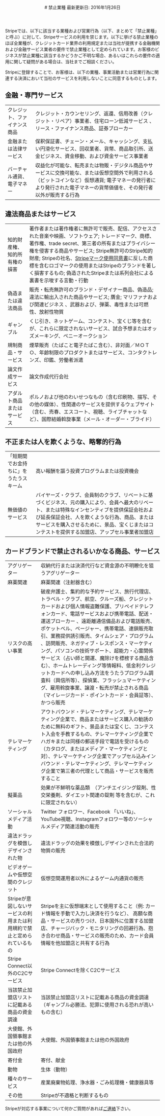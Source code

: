 <section id="details">

<header id="prohibited_businesses">
# 禁止業種
最新更新日: 2016年1月26日
</header>

<article id="prohibited_list">
<p>Stripeでは、以下に該当する業種および営業行為（以下、まとめて「禁止業種」と呼ぶ）に対して、Stripeサービスの利用を禁じます。以下に挙げる禁止業種のほぼ全業種が、クレジットカード業界の利用規定または当社が提携する金融機関および金融サービス業者の要件で禁止業種として定められています。お客様のビジネスが禁止業種に該当するかどうかご不明な場合、あるいはこれらの要件の適用に関して疑問がある場合は、当社までご相談ください。</p>

<p>Stripeに登録することで、お客様は、以下の業種、事業活動または営業行為に関連する決済において当社のサービスを利用しないことに同意するものとします。</p>

<h2>金融・専門サービス</h2>
<table>
  <tr>
    <td>
      クレジット、ファイナンス商品
    </td>
    <td>
      クレジット・カウンセリング、返還、信用改善（クレジット・リペア）事業者、住宅ローン低減サービス 、リース・ファイナンス商品、証券ブローカー
    </td>
  </tr>

  <tr>
    <td>
      金融または法律サービス
    </td>
    <td>
      保釈保証書、チェーン・メール、キャッシング、支払い円滑化サービス、回収業者、貨幣、商品取引所、送金ビジネス、資金移動、および資金サービス事業者
    </td>
  </tr>

  <tr>
    <td>
      バーチャル通貨、電子マネー
    </td>
    <td>
      収益化が可能な、転売または物販・デジタル商品やサービスに交換可能な、または仮想空間外で利用される（ビットコインなど）仮想通貨; 電子マネーの発行者により発行された電子マネーの貨幣価値を、その発行者以外が販売する行為
    </td>
  </tr>
</table>

<h2>違法商品またはサービス</h2>
<table>
  <tr>
    <td>
      知的財産権、知的所有権の損害
    </td>
    <td>
      著作者または著作権者に無許可で販売、配信、アクセスされた音楽や映画、ソフトウェア; トレードマーク、商標、著作権、trade secret、第三者の所有またはプライバシー権を侵害する商品やサービス; Stripe無許可のStripe知的財産; Stripeの社名、<a href="/marks/legal">Stripeマーク使用同意書</a>に反した商標を含むロゴマークの使用またはStripeのブランドを著しく損害するもの; 偽造されたStripeまたは系列会社による裏書を示唆する言動・行動
    </td>
  </tr>
  <tr>
    <td>
      偽造または違法商品
    </td>
    <td>
      販売・転売無許可のブランド・デザイナー商品、偽造品; 違法に輸出入された商品やサービス; 贋金; マリファナおよび関連ビジネス 、武器および、弾薬、毒性または可燃性、放射性物質
    </td>
  </tr>
  <tr>
    <td>
      ギャンブル
    </td>
    <td>
      くじ引き、ネットゲーム、コンテスト、宝くじ等を含むが、これらに限定されないサービス、試合予想またはオッズメーキング、ペニーオークション
    </td>
  </tr>
  <tr>
    <td>
      規制商品・サービス
    </td>
    <td>
      煙草販売（たばこと電子たばこ含む）、非対面／ＭＯＴＯ、年齢制限のプロダクトまたはサービス、コンタクトレンズ、印鑑、労働者派遣
    </td>
  </tr>
  <tr>
    <td>
      論文作成サービス
    </td>
    <td>
      論文作成代行会社
    </td>
  </tr>
  <tr>
    <td>
      アダルト商品またはサービス
    </td>
    <td>
      ポルノおよび他のわいせつなもの（含む印刷物、描写、その他の媒体）、性関連のサービスを提供するウェブサイト（含む、売春、エスコート、視聴、ライブチャットなど）、国際結婚斡旋事業（メール・オーダー・ブライド）
    </td>
  </tr>
</table>


<h2>不正または人を欺くような、略奪的行為</h2>
<table>
  <tr>
    <td>
      「短期間でお金持ちに」をうたうスキーム
    </td>
    <td>
      高い報酬を謳う投資プログラムまたは投資機会
    </td>
  </tr>
  <tr>
    <td>
      無価値のサービス
    </td>
    <td>
      バイヤーズ・クラブ、会員制のクラブ、リベートに基づくビジネス、元の購入により、会員へ最大のリベート、または特殊なインセンティブを提供保証会社および延長保証会社、人を欺くような行為、商品、またはサービスを購入させるために、景品、宝くじまたはコンテストを提供する加盟店、アップセル事業者加盟店
    </td>
  </tr>
</table>

<h2>カードブランドで禁止されるいかなる商品、サービス</h2>
<table>
  <tr>
    <td>
      アグリゲーター
    </td>
    <td>
      収納代行または決済代行など資金源の不明瞭化を狙うアグリゲーター
    </td>
  </tr>
  <tr>
    <td>
      麻薬関連
    </td>
    <td>
      麻薬関連（注射器含む）
    </td>
  </tr>
  <tr>
    <td>
      リスクの高い事業
    </td>
    <td>
      破産弁護士、集約的な予約サービス、旅行代理店、トラベル・クラブ、航空、クルーズ船、クレジットカードおよび個人情報盗難保護、プリペイドテレフォンカード、電話サービスおよび携帯電話、配送・運送ブローカー 、遠距離通信備品および電話販売、ポケットベル、ページャー、携帯電話、連鎖販売取引、業務提供誘引販売、タイムシェア・プログラム 、訪問販売、ネガティブ・レスポンス・マーケティング、パソコンの技術サポート、超能力・心霊関係サービス（占い師と開運、魔除けを標榜する商品含む）、ホームトレーディング等情報料、低金利クレジットカードへの申し込み方法をうたうプログラム調査料（興信所等）、探偵業、フラッシュマーケティング、雇用斡旋事業、譲渡・転売が禁止される商品（マイレージカード・ポイントカード・会員証等）、かつら販売
    </td>
  </tr>
  <tr>
    <td>
      テレマーケティング
    </td>
    <td>
      アウトバウンド・テレマーケティング、テレマーケティング企業で、商品またはサービス購入の勧誘のために無料のギフト、景品または宝くじ、コンテスト入会を手教するもの、テレマーケティング企業でハガキまたは同様の郵送手段で電話を受けるもの（カタログ、またはメディア・マーケティングと対）、テレマーケティング企業でアップセル込みインバウンド・テレマーケティング、テレマーケティング企業で第三者の代理として商品・サービスを販売すること
    </td>
  </tr>
  <tr>
    <td>
      擬薬品
    </td>
    <td>
      効果が不鮮明な薬品類　（アンチエイジング錠剤、性交栄養剤、ダイエット関連の錠剤 等を含むが、これに限定されない）
    </td>
  </tr>
  <tr>
    <td>
      ソーシャルメディア活動
    </td>
    <td>
      Twitter フォロワー、Facebook 「いいね」、YouTube視聴、Instagramフォロワー等のソーシャルメディア関連活動の販売
    </td>
  </tr>
  <tr>
    <td>
      違法ドラッグを模倣しデザインされた物
    </td>
    <td>
      違法ドラッグの効果を模倣しデザインされた合法的物質の販売
    </td>
  </tr>
  <tr>
    <td>
      ビデオゲームや仮想空間のクレジット
    </td>
    <td>
      仮想空間運用者以外によるゲーム内通貨の販売
    </td>
  </tr>
  <tr>
    <td>
      Stripeが意図しないサービスの利用または利用規約で禁止と定められているもの
    </td>
    <td>
      Stripeを主に仮想端末として使用すること（例: カード情報を手動で入力し決済を行うなど）、 高額な商品・サービスの売りつけ、日本国外に位置する加盟店、チャージバック・モニタリングの回避行為、抱き合わせ商品・サービスの販売のため、カード会員情報を他加盟店と共有する行為
    </td>
  </tr>
  <tr>
    <td>
      Stripe Connect以外のC2Cサービス
    </td>
    <td>
      Stripe Connectを除くC2Cサービス
    </td>
  </tr>
  <tr>
    <td>
      当該禁止加盟店リストに記載ある商品の資金調達
    </td>
    <td>
      当該禁止加盟店リストに記載ある商品の資金調達（ギャンブル必勝法、犯罪に使用される恐れが高いもの含む）
    </td>
  </tr>
  <tr>
    <td>
      大使館、外国領事館または他の外国政府
    </td>
    <td>
      大使館、外国領事館または他の外国政府
    </td>
  </tr>
  <tr>
    <td>
      寄付金
    </td>
    <td>
      寄付、献金
    </td>
  </tr>
  <tr>
    <td>
      動物
    </td>
    <td>
      生体（動物）
    </td>
  </tr>
  <tr>
    <td>
      種々のサービス
    </td>
    <td>
      産業廃棄物処理、浄水器・ごみ処理機・健康器具等
    </td>
  </tr>
  <tr>
    <td>
      その他
    </td>
    <td>
      Stripeが不適格と判断するもの
    </td>
  </tr>
</table>

<p>Stripeが対応する事業について何かご質問があれば<a href="/contact">ご連絡</a>下さい。</p>

</article>
</section>